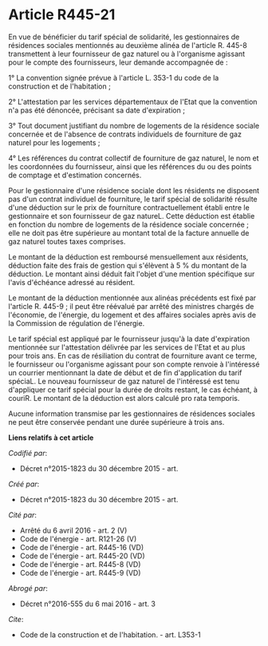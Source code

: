 # Article R445-21

En vue de bénéficier du tarif spécial de solidarité, les gestionnaires de résidences sociales mentionnés au deuxième alinéa
de l'article R. 445-8 transmettent à leur fournisseur de gaz naturel ou à l'organisme agissant pour le compte des
fournisseurs, leur demande accompagnée de :

1° La convention signée prévue à l'article L. 353-1 du code de la construction et de l'habitation ; 

2° L'attestation par les services départementaux de l'Etat que la convention n'a pas été dénoncée, précisant sa date
d'expiration ;

3° Tout document justifiant du nombre de logements de la résidence sociale concernée et de l'absence de contrats individuels
de fourniture de gaz naturel pour les logements ; 

4° Les références du contrat collectif de fourniture de gaz naturel, le nom et les coordonnées du fournisseur, ainsi que les
références du ou des points de comptage et d'estimation concernés. 

Pour le gestionnaire d'une résidence sociale dont les résidents ne disposent pas d'un contrat individuel de fourniture, le
tarif spécial de solidarité résulte d'une déduction sur le prix de fourniture contractuellement établi entre le gestionnaire
et son fournisseur de gaz natureL. Cette déduction est établie en fonction du nombre de logements de la résidence sociale
concernée ; elle ne doit pas être supérieure au montant total de la facture annuelle de gaz naturel toutes taxes comprises. 

Le montant de la déduction est remboursé mensuellement aux résidents, déduction faite des frais de gestion qui s'élèvent à 5
% du montant de la déduction. Le montant ainsi déduit fait l'objet d'une mention spécifique sur l'avis d'échéance adressé au
résident.

Le montant de la déduction mentionnée aux alinéas précédents est fixé par l'article R. 445-9 ; il peut être réévalué par
arrêté des ministres chargés de l'économie, de l'énergie, du logement et des affaires sociales après avis de la Commission de
régulation de l'énergie. 

Le tarif spécial est appliqué par le fournisseur jusqu'à la date d'expiration mentionnée sur l'attestation délivrée par les
services de l'Etat et au plus pour trois ans. En cas de résiliation du contrat de fourniture avant ce terme, le fournisseur
ou l'organisme agissant pour son compte renvoie à l'intéressé un courrier mentionnant la date de début et de fin
d'application du tarif spéciaL. Le nouveau fournisseur de gaz naturel de l'intéressé est tenu d'appliquer ce tarif spécial
pour la durée de droits restant, le cas échéant, à couriR. Le montant de la déduction est alors calculé pro rata temporis. 

Aucune information transmise par les gestionnaires de résidences sociales ne peut être conservée pendant une durée supérieure
à trois ans.

**Liens relatifs à cet article**

_Codifié par_:

  - Décret n°2015-1823 du 30 décembre 2015 - art.

_Créé par_:

  - Décret n°2015-1823 du 30 décembre 2015 - art.

_Cité par_:

  - Arrêté du 6 avril 2016 - art. 2 (V)
  - Code de l'énergie - art. R121-26 (V)
  - Code de l'énergie - art. R445-16 (VD)
  - Code de l'énergie - art. R445-20 (VD)
  - Code de l'énergie - art. R445-8 (VD)
  - Code de l'énergie - art. R445-9 (VD)

_Abrogé par_:

  - Décret n°2016-555 du 6 mai 2016 - art. 3

_Cite_:

  - Code de la construction et de l'habitation. - art. L353-1
